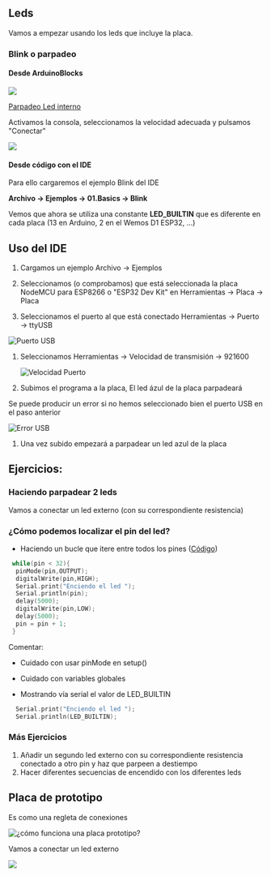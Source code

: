 ## Leds

Vamos a empezar usando los leds que incluye la placa.

### Blink o parpadeo


#### Desde ArduinoBlocks

![](./images/programa_led_interno.png)

[Parpadeo Led interno](http://www.arduinoblocks.com/web/project/791181)

Activamos la consola, seleccionamos la velocidad adecuada y pulsamos "Conectar"

![](./images/ConsolaSerie.png)

#### Desde código con el IDE 

Para ello cargaremos el ejemplo Blink del IDE

**Archivo -> Ejemplos -> 01.Basics -> Blink**

Vemos que ahora se utiliza una constante **LED_BUILTIN** que es diferente en cada placa (13 en Arduino, 2 en el Wemos D1 ESP32, ...)

##  Uso del IDE

1. Cargamos un ejemplo Archivo -> Ejemplos
1. Seleccionamos (o comprobamos) que está seleccionada la placa NodeMCU para ESP8266 o "ESP32 Dev Kit" en Herramientas -> Placa -> Placa


1. Seleccionamos el puerto al que está conectado Herramientas -> Puerto -> ttyUSB

  ![Puerto USB](./images/PuertoUSB.png)

1. Seleccionamos Herramientas -> Velocidad de transmisión -> 921600

    ![Velocidad Puerto](./images/UploadSpeed.png)

1. Subimos el programa a la placa, El led ázul de la placa parpadeará

  Se puede producir un error si no hemos seleccionado bien el puerto USB en el paso anterior

  ![Error USB](./images/ErrorUSB.png)

1. Una vez subido empezará a parpadear un led azul de la placa

## Ejercicios:

### Haciendo parpadear 2 leds


Vamos a conectar un led externo (con su correspondiente resistencia)

### ¿Cómo podemos localizar el pin del led?

* Haciendo un bucle que itere entre todos los pines ([Código](https://github.com/javacasm/CursoIOTCo/blob/main/codigo/3.2.1.BuscandoLED_BUILTIN/3.2.1.BuscandoLED_BUILTIN.ino))

```C++
 while(pin < 32){
  pinMode(pin,OUTPUT);
  digitalWrite(pin,HIGH);
  Serial.print("Enciendo el led ");
  Serial.println(pin);
  delay(5000);
  digitalWrite(pin,LOW);
  delay(5000);
  pin = pin + 1;
 }
```
  Comentar: 
  * Cuidado con usar pinMode en setup()
  * Cuidado con variables globales

* Mostrando vía serial el valor de LED_BUILTIN
```C++
  Serial.print("Enciendo el led ");
  Serial.println(LED_BUILTIN);
```

### Más Ejercicios

1. Añadir un segundo led externo con su correspondiente resistencia conectado a otro pin y haz que parpeen a destiempo
1. Hacer diferentes secuencias de encendido con los diferentes leds


## Placa de prototipo

Es como una regleta de conexiones

![¿cómo funciona una placa prototipo?](./images/breadboard1.gif)

Vamos a conectar un led externo

![](./images/wemos_d1_R32_led_bb.png)